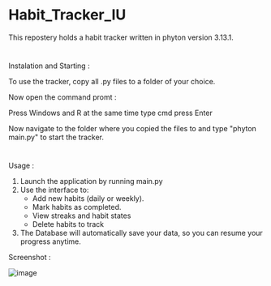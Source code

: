 # Habit_Tracker_IU

This repostery holds a habit tracker written in phyton version 3.13.1.



#

Instalation and Starting :

To use the tracker, copy all .py files to a folder of your choice. 

Now open the command promt :

  Press Windows and R at the same time
  type cmd
  press Enter

Now navigate to the folder where you copied the files to and type "phyton main.py" to start the tracker.

#

Usage :

1. Launch the application by running main.py
2. Use the interface to:
   - Add new habits (daily or weekly).
   - Mark habits as completed.
   - View streaks and habit states
   - Delete habits to track
3. The Database will automatically save your data, so you can resume your progress anytime.

Screenshot :

![image](https://github.com/user-attachments/assets/e342aa6e-2367-4c2b-ab75-360a820010e4)


#













